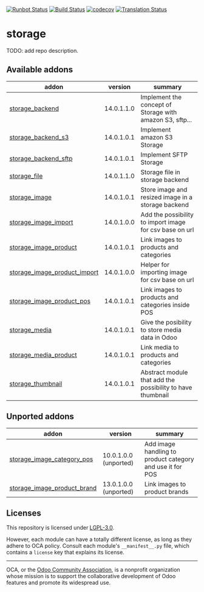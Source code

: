 [![Runbot Status](https://runbot.odoo-community.org/runbot/badge/flat/275/14.0.svg)](https://runbot.odoo-community.org/runbot/repo/github-com-oca-storage-275)
[![Build Status](https://travis-ci.com/OCA/storage.svg?branch=14.0)](https://travis-ci.com/OCA/storage)
[![codecov](https://codecov.io/gh/OCA/storage/branch/14.0/graph/badge.svg)](https://codecov.io/gh/OCA/storage)
[![Translation Status](https://translation.odoo-community.org/widgets/storage-14-0/-/svg-badge.svg)](https://translation.odoo-community.org/engage/storage-14-0/?utm_source=widget)

<!-- /!\ do not modify above this line -->

# storage

TODO: add repo description.

<!-- /!\ do not modify below this line -->

<!-- prettier-ignore-start -->

[//]: # (addons)

Available addons
----------------
addon | version | summary
--- | --- | ---
[storage_backend](storage_backend/) | 14.0.1.1.0 | Implement the concept of Storage with amazon S3, sftp...
[storage_backend_s3](storage_backend_s3/) | 14.0.1.0.1 | Implement amazon S3 Storage
[storage_backend_sftp](storage_backend_sftp/) | 14.0.1.0.1 | Implement SFTP Storage
[storage_file](storage_file/) | 14.0.1.1.0 | Storage file in storage backend
[storage_image](storage_image/) | 14.0.1.0.1 | Store image and resized image in a storage backend
[storage_image_import](storage_image_import/) | 14.0.1.0.0 | Add the possibility to import image for csv base on url
[storage_image_product](storage_image_product/) | 14.0.1.0.1 | Link images to products and categories
[storage_image_product_import](storage_image_product_import/) | 14.0.1.0.0 | Helper for importing image for csv base on url
[storage_image_product_pos](storage_image_product_pos/) | 14.0.1.0.1 | Link images to products and categories inside POS
[storage_media](storage_media/) | 14.0.1.0.1 | Give the posibility to store media data in Odoo
[storage_media_product](storage_media_product/) | 14.0.1.0.1 | Link media to products and categories
[storage_thumbnail](storage_thumbnail/) | 14.0.1.0.1 | Abstract module that add the possibility to have thumbnail


Unported addons
---------------
addon | version | summary
--- | --- | ---
[storage_image_category_pos](storage_image_category_pos/) | 10.0.1.0.0 (unported) | Add image handling to product category and use it for POS
[storage_image_product_brand](storage_image_product_brand/) | 13.0.1.0.0 (unported) | Link images to product brands

[//]: # (end addons)

<!-- prettier-ignore-end -->

## Licenses

This repository is licensed under [LGPL-3.0](LICENSE).

However, each module can have a totally different license, as long as they adhere to OCA
policy. Consult each module's `__manifest__.py` file, which contains a `license` key
that explains its license.

----

OCA, or the [Odoo Community Association](http://odoo-community.org/), is a nonprofit
organization whose mission is to support the collaborative development of Odoo features
and promote its widespread use.
